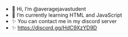- 👋 Hi, I’m @averagejavastudent
- 🌱 I’m currently learning HTML and JavaScript
- ✨ You can contact me in my discord server
- ✨ https://discord.gg/HdC9XzYD9D
<!---
averagejavastudent/averagejavastudent is a ✨ special ✨ repository because its `README.md` (this file) appears on your GitHub profile.
You can click the Preview link to take a look at your changes.
--->
